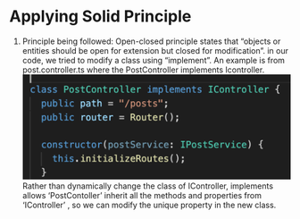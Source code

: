 # Applying Solid Principle #
 1) Principle being followed: 
    Open-closed principle states that “objects or entities should be open for extension but closed for modification”. 
	in our code, we tried to modify a class using “implement”. An example is from post.controller.ts where the PostController implements Icontroller. 
  ![open-closed principle](https://github.com/kailinwei/COMP2350-devHouse/blob/master/open-closed.png?raw=true "SOLID")
 Rather than dynamically change the class of IController, implements allows ‘PostContoller’ inherit all the methods and properties from ‘IController’ , so we can modify the unique property in the new class. 
